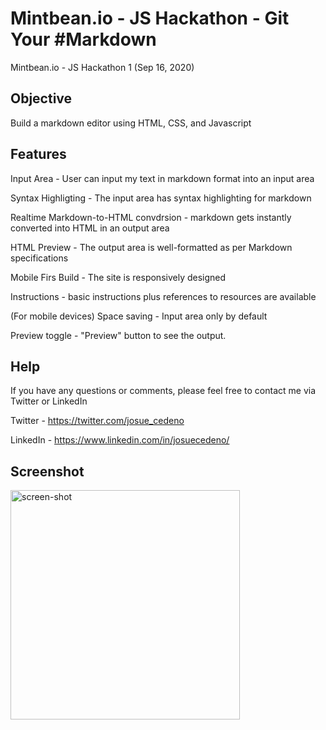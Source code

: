 # Mintbean.io - JS Hackathon - Git Your #Markdown

Mintbean.io - JS Hackathon 1 (Sep 16, 2020)

## Objective

Build a markdown editor using HTML, CSS, and Javascript

## Features

Input Area - User can input my text in markdown format into an input area

Syntax Highligting - The input area has syntax highlighting for markdown

Realtime Markdown-to-HTML convdrsion - markdown gets instantly converted into HTML in an output area

HTML Preview - The output area is well-formatted as per Markdown specifications

Mobile Firs Build - The site is responsively designed

Instructions - basic instructions plus references to resources are available

(For mobile devices)
Space saving - Input area only by default

Preview toggle - "Preview" button to see the output.


## Help

If you have any questions or comments, please feel free to contact me via Twitter or LinkedIn

Twitter - https://twitter.com/josue_cedeno

LinkedIn - https://www.linkedin.com/in/josuecedeno/

## Screenshot

<img width="367" alt="screen-shot" src="https://user-images.githubusercontent.com/47830532/93544001-94ddf580-f922-11ea-959e-5dd505a2f6aa.png">


